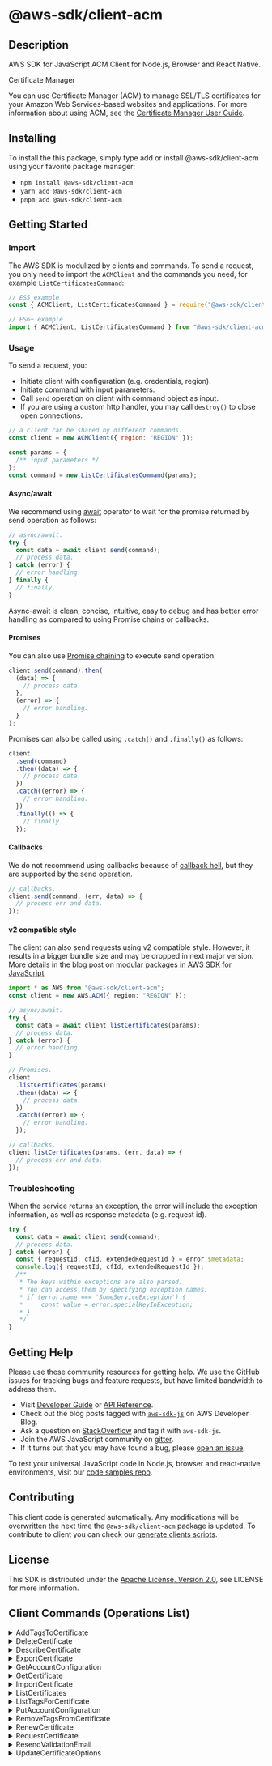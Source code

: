 <!-- generated file, do not edit directly -->

# @aws-sdk/client-acm

## Description

AWS SDK for JavaScript ACM Client for Node.js, Browser and React Native.

<fullname>Certificate Manager</fullname>

<p>You can use Certificate Manager (ACM) to manage SSL/TLS certificates for your Amazon Web Services-based websites
and applications. For more information about using ACM, see the <a href="https://docs.aws.amazon.com/acm/latest/userguide/">Certificate Manager User Guide</a>.</p>

## Installing

To install the this package, simply type add or install @aws-sdk/client-acm
using your favorite package manager:

- `npm install @aws-sdk/client-acm`
- `yarn add @aws-sdk/client-acm`
- `pnpm add @aws-sdk/client-acm`

## Getting Started

### Import

The AWS SDK is modulized by clients and commands.
To send a request, you only need to import the `ACMClient` and
the commands you need, for example `ListCertificatesCommand`:

```js
// ES5 example
const { ACMClient, ListCertificatesCommand } = require("@aws-sdk/client-acm");
```

```ts
// ES6+ example
import { ACMClient, ListCertificatesCommand } from "@aws-sdk/client-acm";
```

### Usage

To send a request, you:

- Initiate client with configuration (e.g. credentials, region).
- Initiate command with input parameters.
- Call `send` operation on client with command object as input.
- If you are using a custom http handler, you may call `destroy()` to close open connections.

```js
// a client can be shared by different commands.
const client = new ACMClient({ region: "REGION" });

const params = {
  /** input parameters */
};
const command = new ListCertificatesCommand(params);
```

#### Async/await

We recommend using [await](https://developer.mozilla.org/en-US/docs/Web/JavaScript/Reference/Operators/await)
operator to wait for the promise returned by send operation as follows:

```js
// async/await.
try {
  const data = await client.send(command);
  // process data.
} catch (error) {
  // error handling.
} finally {
  // finally.
}
```

Async-await is clean, concise, intuitive, easy to debug and has better error handling
as compared to using Promise chains or callbacks.

#### Promises

You can also use [Promise chaining](https://developer.mozilla.org/en-US/docs/Web/JavaScript/Guide/Using_promises#chaining)
to execute send operation.

```js
client.send(command).then(
  (data) => {
    // process data.
  },
  (error) => {
    // error handling.
  }
);
```

Promises can also be called using `.catch()` and `.finally()` as follows:

```js
client
  .send(command)
  .then((data) => {
    // process data.
  })
  .catch((error) => {
    // error handling.
  })
  .finally(() => {
    // finally.
  });
```

#### Callbacks

We do not recommend using callbacks because of [callback hell](http://callbackhell.com/),
but they are supported by the send operation.

```js
// callbacks.
client.send(command, (err, data) => {
  // process err and data.
});
```

#### v2 compatible style

The client can also send requests using v2 compatible style.
However, it results in a bigger bundle size and may be dropped in next major version. More details in the blog post
on [modular packages in AWS SDK for JavaScript](https://aws.amazon.com/blogs/developer/modular-packages-in-aws-sdk-for-javascript/)

```ts
import * as AWS from "@aws-sdk/client-acm";
const client = new AWS.ACM({ region: "REGION" });

// async/await.
try {
  const data = await client.listCertificates(params);
  // process data.
} catch (error) {
  // error handling.
}

// Promises.
client
  .listCertificates(params)
  .then((data) => {
    // process data.
  })
  .catch((error) => {
    // error handling.
  });

// callbacks.
client.listCertificates(params, (err, data) => {
  // process err and data.
});
```

### Troubleshooting

When the service returns an exception, the error will include the exception information,
as well as response metadata (e.g. request id).

```js
try {
  const data = await client.send(command);
  // process data.
} catch (error) {
  const { requestId, cfId, extendedRequestId } = error.$metadata;
  console.log({ requestId, cfId, extendedRequestId });
  /**
   * The keys within exceptions are also parsed.
   * You can access them by specifying exception names:
   * if (error.name === 'SomeServiceException') {
   *     const value = error.specialKeyInException;
   * }
   */
}
```

## Getting Help

Please use these community resources for getting help.
We use the GitHub issues for tracking bugs and feature requests, but have limited bandwidth to address them.

- Visit [Developer Guide](https://docs.aws.amazon.com/sdk-for-javascript/v3/developer-guide/welcome.html)
  or [API Reference](https://docs.aws.amazon.com/AWSJavaScriptSDK/v3/latest/index.html).
- Check out the blog posts tagged with [`aws-sdk-js`](https://aws.amazon.com/blogs/developer/tag/aws-sdk-js/)
  on AWS Developer Blog.
- Ask a question on [StackOverflow](https://stackoverflow.com/questions/tagged/aws-sdk-js) and tag it with `aws-sdk-js`.
- Join the AWS JavaScript community on [gitter](https://gitter.im/aws/aws-sdk-js-v3).
- If it turns out that you may have found a bug, please [open an issue](https://github.com/aws/aws-sdk-js-v3/issues/new/choose).

To test your universal JavaScript code in Node.js, browser and react-native environments,
visit our [code samples repo](https://github.com/aws-samples/aws-sdk-js-tests).

## Contributing

This client code is generated automatically. Any modifications will be overwritten the next time the `@aws-sdk/client-acm` package is updated.
To contribute to client you can check our [generate clients scripts](https://github.com/aws/aws-sdk-js-v3/tree/main/scripts/generate-clients).

## License

This SDK is distributed under the
[Apache License, Version 2.0](http://www.apache.org/licenses/LICENSE-2.0),
see LICENSE for more information.

## Client Commands (Operations List)

<details>
<summary>
AddTagsToCertificate
</summary>

[Command API Reference](https://docs.aws.amazon.com/AWSJavaScriptSDK/v3/latest/client/acm/command/AddTagsToCertificateCommand/) / [Input](https://docs.aws.amazon.com/AWSJavaScriptSDK/v3/latest/Package/-aws-sdk-client-acm/Interface/AddTagsToCertificateCommandInput/) / [Output](https://docs.aws.amazon.com/AWSJavaScriptSDK/v3/latest/Package/-aws-sdk-client-acm/Interface/AddTagsToCertificateCommandOutput/)

</details>
<details>
<summary>
DeleteCertificate
</summary>

[Command API Reference](https://docs.aws.amazon.com/AWSJavaScriptSDK/v3/latest/client/acm/command/DeleteCertificateCommand/) / [Input](https://docs.aws.amazon.com/AWSJavaScriptSDK/v3/latest/Package/-aws-sdk-client-acm/Interface/DeleteCertificateCommandInput/) / [Output](https://docs.aws.amazon.com/AWSJavaScriptSDK/v3/latest/Package/-aws-sdk-client-acm/Interface/DeleteCertificateCommandOutput/)

</details>
<details>
<summary>
DescribeCertificate
</summary>

[Command API Reference](https://docs.aws.amazon.com/AWSJavaScriptSDK/v3/latest/client/acm/command/DescribeCertificateCommand/) / [Input](https://docs.aws.amazon.com/AWSJavaScriptSDK/v3/latest/Package/-aws-sdk-client-acm/Interface/DescribeCertificateCommandInput/) / [Output](https://docs.aws.amazon.com/AWSJavaScriptSDK/v3/latest/Package/-aws-sdk-client-acm/Interface/DescribeCertificateCommandOutput/)

</details>
<details>
<summary>
ExportCertificate
</summary>

[Command API Reference](https://docs.aws.amazon.com/AWSJavaScriptSDK/v3/latest/client/acm/command/ExportCertificateCommand/) / [Input](https://docs.aws.amazon.com/AWSJavaScriptSDK/v3/latest/Package/-aws-sdk-client-acm/Interface/ExportCertificateCommandInput/) / [Output](https://docs.aws.amazon.com/AWSJavaScriptSDK/v3/latest/Package/-aws-sdk-client-acm/Interface/ExportCertificateCommandOutput/)

</details>
<details>
<summary>
GetAccountConfiguration
</summary>

[Command API Reference](https://docs.aws.amazon.com/AWSJavaScriptSDK/v3/latest/client/acm/command/GetAccountConfigurationCommand/) / [Input](https://docs.aws.amazon.com/AWSJavaScriptSDK/v3/latest/Package/-aws-sdk-client-acm/Interface/GetAccountConfigurationCommandInput/) / [Output](https://docs.aws.amazon.com/AWSJavaScriptSDK/v3/latest/Package/-aws-sdk-client-acm/Interface/GetAccountConfigurationCommandOutput/)

</details>
<details>
<summary>
GetCertificate
</summary>

[Command API Reference](https://docs.aws.amazon.com/AWSJavaScriptSDK/v3/latest/client/acm/command/GetCertificateCommand/) / [Input](https://docs.aws.amazon.com/AWSJavaScriptSDK/v3/latest/Package/-aws-sdk-client-acm/Interface/GetCertificateCommandInput/) / [Output](https://docs.aws.amazon.com/AWSJavaScriptSDK/v3/latest/Package/-aws-sdk-client-acm/Interface/GetCertificateCommandOutput/)

</details>
<details>
<summary>
ImportCertificate
</summary>

[Command API Reference](https://docs.aws.amazon.com/AWSJavaScriptSDK/v3/latest/client/acm/command/ImportCertificateCommand/) / [Input](https://docs.aws.amazon.com/AWSJavaScriptSDK/v3/latest/Package/-aws-sdk-client-acm/Interface/ImportCertificateCommandInput/) / [Output](https://docs.aws.amazon.com/AWSJavaScriptSDK/v3/latest/Package/-aws-sdk-client-acm/Interface/ImportCertificateCommandOutput/)

</details>
<details>
<summary>
ListCertificates
</summary>

[Command API Reference](https://docs.aws.amazon.com/AWSJavaScriptSDK/v3/latest/client/acm/command/ListCertificatesCommand/) / [Input](https://docs.aws.amazon.com/AWSJavaScriptSDK/v3/latest/Package/-aws-sdk-client-acm/Interface/ListCertificatesCommandInput/) / [Output](https://docs.aws.amazon.com/AWSJavaScriptSDK/v3/latest/Package/-aws-sdk-client-acm/Interface/ListCertificatesCommandOutput/)

</details>
<details>
<summary>
ListTagsForCertificate
</summary>

[Command API Reference](https://docs.aws.amazon.com/AWSJavaScriptSDK/v3/latest/client/acm/command/ListTagsForCertificateCommand/) / [Input](https://docs.aws.amazon.com/AWSJavaScriptSDK/v3/latest/Package/-aws-sdk-client-acm/Interface/ListTagsForCertificateCommandInput/) / [Output](https://docs.aws.amazon.com/AWSJavaScriptSDK/v3/latest/Package/-aws-sdk-client-acm/Interface/ListTagsForCertificateCommandOutput/)

</details>
<details>
<summary>
PutAccountConfiguration
</summary>

[Command API Reference](https://docs.aws.amazon.com/AWSJavaScriptSDK/v3/latest/client/acm/command/PutAccountConfigurationCommand/) / [Input](https://docs.aws.amazon.com/AWSJavaScriptSDK/v3/latest/Package/-aws-sdk-client-acm/Interface/PutAccountConfigurationCommandInput/) / [Output](https://docs.aws.amazon.com/AWSJavaScriptSDK/v3/latest/Package/-aws-sdk-client-acm/Interface/PutAccountConfigurationCommandOutput/)

</details>
<details>
<summary>
RemoveTagsFromCertificate
</summary>

[Command API Reference](https://docs.aws.amazon.com/AWSJavaScriptSDK/v3/latest/client/acm/command/RemoveTagsFromCertificateCommand/) / [Input](https://docs.aws.amazon.com/AWSJavaScriptSDK/v3/latest/Package/-aws-sdk-client-acm/Interface/RemoveTagsFromCertificateCommandInput/) / [Output](https://docs.aws.amazon.com/AWSJavaScriptSDK/v3/latest/Package/-aws-sdk-client-acm/Interface/RemoveTagsFromCertificateCommandOutput/)

</details>
<details>
<summary>
RenewCertificate
</summary>

[Command API Reference](https://docs.aws.amazon.com/AWSJavaScriptSDK/v3/latest/client/acm/command/RenewCertificateCommand/) / [Input](https://docs.aws.amazon.com/AWSJavaScriptSDK/v3/latest/Package/-aws-sdk-client-acm/Interface/RenewCertificateCommandInput/) / [Output](https://docs.aws.amazon.com/AWSJavaScriptSDK/v3/latest/Package/-aws-sdk-client-acm/Interface/RenewCertificateCommandOutput/)

</details>
<details>
<summary>
RequestCertificate
</summary>

[Command API Reference](https://docs.aws.amazon.com/AWSJavaScriptSDK/v3/latest/client/acm/command/RequestCertificateCommand/) / [Input](https://docs.aws.amazon.com/AWSJavaScriptSDK/v3/latest/Package/-aws-sdk-client-acm/Interface/RequestCertificateCommandInput/) / [Output](https://docs.aws.amazon.com/AWSJavaScriptSDK/v3/latest/Package/-aws-sdk-client-acm/Interface/RequestCertificateCommandOutput/)

</details>
<details>
<summary>
ResendValidationEmail
</summary>

[Command API Reference](https://docs.aws.amazon.com/AWSJavaScriptSDK/v3/latest/client/acm/command/ResendValidationEmailCommand/) / [Input](https://docs.aws.amazon.com/AWSJavaScriptSDK/v3/latest/Package/-aws-sdk-client-acm/Interface/ResendValidationEmailCommandInput/) / [Output](https://docs.aws.amazon.com/AWSJavaScriptSDK/v3/latest/Package/-aws-sdk-client-acm/Interface/ResendValidationEmailCommandOutput/)

</details>
<details>
<summary>
UpdateCertificateOptions
</summary>

[Command API Reference](https://docs.aws.amazon.com/AWSJavaScriptSDK/v3/latest/client/acm/command/UpdateCertificateOptionsCommand/) / [Input](https://docs.aws.amazon.com/AWSJavaScriptSDK/v3/latest/Package/-aws-sdk-client-acm/Interface/UpdateCertificateOptionsCommandInput/) / [Output](https://docs.aws.amazon.com/AWSJavaScriptSDK/v3/latest/Package/-aws-sdk-client-acm/Interface/UpdateCertificateOptionsCommandOutput/)

</details>
